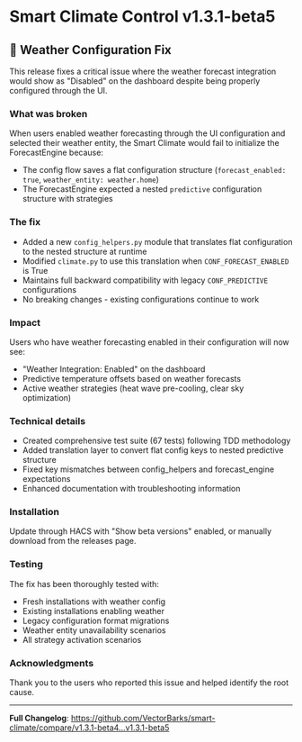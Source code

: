# Smart Climate Control v1.3.1-beta5

## 🐛 Weather Configuration Fix

This release fixes a critical issue where the weather forecast integration would show as "Disabled" on the dashboard despite being properly configured through the UI.

### What was broken
When users enabled weather forecasting through the UI configuration and selected their weather entity, the Smart Climate would fail to initialize the ForecastEngine because:
- The config flow saves a flat configuration structure (`forecast_enabled: true`, `weather_entity: weather.home`)
- The ForecastEngine expected a nested `predictive` configuration structure with strategies

### The fix
- Added a new `config_helpers.py` module that translates flat configuration to the nested structure at runtime
- Modified `climate.py` to use this translation when `CONF_FORECAST_ENABLED` is True
- Maintains full backward compatibility with legacy `CONF_PREDICTIVE` configurations
- No breaking changes - existing configurations continue to work

### Impact
Users who have weather forecasting enabled in their configuration will now see:
- "Weather Integration: Enabled" on the dashboard
- Predictive temperature offsets based on weather forecasts
- Active weather strategies (heat wave pre-cooling, clear sky optimization)

### Technical details
- Created comprehensive test suite (67 tests) following TDD methodology
- Added translation layer to convert flat config keys to nested predictive structure
- Fixed key mismatches between config_helpers and forecast_engine expectations
- Enhanced documentation with troubleshooting information

### Installation
Update through HACS with "Show beta versions" enabled, or manually download from the releases page.

### Testing
The fix has been thoroughly tested with:
- Fresh installations with weather config
- Existing installations enabling weather
- Legacy configuration format migrations
- Weather entity unavailability scenarios
- All strategy activation scenarios

### Acknowledgments
Thank you to the users who reported this issue and helped identify the root cause.

---
**Full Changelog**: https://github.com/VectorBarks/smart-climate/compare/v1.3.1-beta4...v1.3.1-beta5